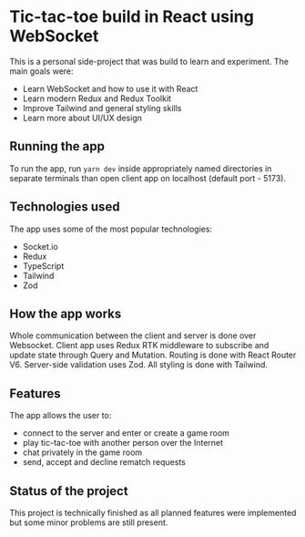 # Tic-tac-toe build in React using WebSocket

This is a personal side-project that was build to learn and experiment. The main goals were:
* Learn WebSocket and how to use it with React
* Learn modern Redux and Redux Toolkit
* Improve Tailwind and general styling skills
* Learn more about UI/UX design

## Running the app
To run the app, run `yarn dev` inside appropriately named directories in separate terminals than open client app on localhost (default port - 5173).

## Technologies used
The app uses some of the most popular technologies:
* Socket.io
* Redux
* TypeScript
* Tailwind
* Zod

## How the app works
Whole communication between the client and server is done over Websocket. Client app uses Redux RTK middleware to subscribe and update state through Query and Mutation. Routing is done with React Router V6. Server-side validation uses Zod. All styling is done with Tailwind.

## Features
The app allows the user to:
* connect to the server and enter or create a game room
* play tic-tac-toe with another person over the Internet
* chat privately in the game room
* send, accept and decline rematch requests

## Status of the project
This project is technically finished as all planned features were implemented but some minor problems are still present. 
